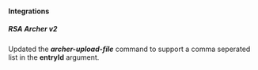 
#### Integrations

##### RSA Archer v2

Updated the ***archer-upload-file*** command to support a comma seperated list in the **entryId** argument.
